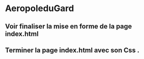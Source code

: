 # AeropoleduGard
## Voir finaliser la mise en forme  de la page  index.html
## Terminer la  page  index.html avec son Css .
